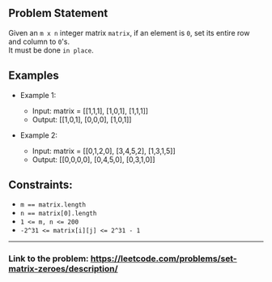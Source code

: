 ## Problem Statement

Given an `m x n` integer matrix `matrix`, if an element is `0`, set its entire row and column to `0`'s.<br/>
It must be done `in place`.

## Examples

- Example 1:
  - Input: matrix = [[1,1,1], [1,0,1], [1,1,1]]
  - Output: [[1,0,1], [0,0,0], [1,0,1]]

- Example 2:
  - Input: matrix = [[0,1,2,0], [3,4,5,2], [1,3,1,5]]
  - Output: [[0,0,0,0], [0,4,5,0], [0,3,1,0]]

## Constraints:
- `m == matrix.length`
- `n == matrix[0].length`
- `1 <= m, n <= 200`
- `-2^31 <= matrix[i][j] <= 2^31 - 1`

---
### Link to the problem: https://leetcode.com/problems/set-matrix-zeroes/description/
